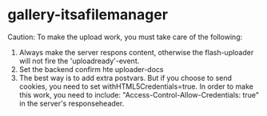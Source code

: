 gallery-itsafilemanager
========


Caution:
To make the upload work, you must take care of the following:
1. Always make the server respons content, otherwise the flash-uploader will not fire the 'uploadready'-event.
2. Set the backend confirm hte uploader-docs
3. The best way is to add extra postvars. But if you choose to send cookies, you need to set withHTML5Credentials=true.
   In order to make this work, you need to include: "Access-Control-Allow-Credentials: true" in the server's responseheader.